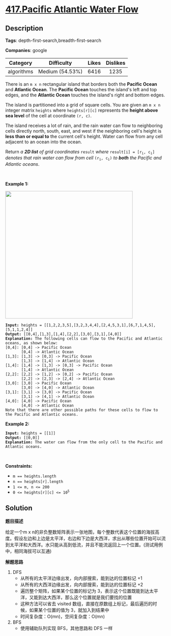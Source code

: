 # [417.Pacific Atlantic Water Flow](https://leetcode.com/problems/pacific-atlantic-water-flow/description/)

## Description

**Tags**: depth-first-search,breadth-first-search

**Companies**: google

|  Category  |   Difficulty    | Likes | Dislikes |
| :--------: | :-------------: | :---: | :------: |
| algorithms | Medium (54.53%) | 6416  |   1235   |

<p>There is an <code>m x n</code> rectangular island that borders both the <strong>Pacific Ocean</strong> and <strong>Atlantic Ocean</strong>. The <strong>Pacific Ocean</strong> touches the island&#39;s left and top edges, and the <strong>Atlantic Ocean</strong> touches the island&#39;s right and bottom edges.</p>
<p>The island is partitioned into a grid of square cells. You are given an <code>m x n</code> integer matrix <code>heights</code> where <code>heights[r][c]</code> represents the <strong>height above sea level</strong> of the cell at coordinate <code>(r, c)</code>.</p>
<p>The island receives a lot of rain, and the rain water can flow to neighboring cells directly north, south, east, and west if the neighboring cell&#39;s height is <strong>less than or equal to</strong> the current cell&#39;s height. Water can flow from any cell adjacent to an ocean into the ocean.</p>
<p>Return <em>a <strong>2D list</strong> of grid coordinates </em><code>result</code><em> where </em><code>result[i] = [r<sub>i</sub>, c<sub>i</sub>]</code><em> denotes that rain water can flow from cell </em><code>(r<sub>i</sub>, c<sub>i</sub>)</code><em> to <strong>both</strong> the Pacific and Atlantic oceans</em>.</p>
<p>&nbsp;</p>
<p><strong class="example">Example 1:</strong></p>
<img alt="" src="https://assets.leetcode.com/uploads/2021/06/08/waterflow-grid.jpg" style="width: 400px; height: 400px;" />
<pre><code><strong>Input:</strong> heights = [[1,2,2,3,5],[3,2,3,4,4],[2,4,5,3,1],[6,7,1,4,5],[5,1,1,2,4]]
<strong>Output:</strong> [[0,4],[1,3],[1,4],[2,2],[3,0],[3,1],[4,0]]
<strong>Explanation:</strong> The following cells can flow to the Pacific and Atlantic oceans, as shown below:
[0,4]: [0,4] -&gt; Pacific Ocean 
&nbsp;      [0,4] -&gt; Atlantic Ocean
[1,3]: [1,3] -&gt; [0,3] -&gt; Pacific Ocean 
&nbsp;      [1,3] -&gt; [1,4] -&gt; Atlantic Ocean
[1,4]: [1,4] -&gt; [1,3] -&gt; [0,3] -&gt; Pacific Ocean 
&nbsp;      [1,4] -&gt; Atlantic Ocean
[2,2]: [2,2] -&gt; [1,2] -&gt; [0,2] -&gt; Pacific Ocean 
&nbsp;      [2,2] -&gt; [2,3] -&gt; [2,4] -&gt; Atlantic Ocean
[3,0]: [3,0] -&gt; Pacific Ocean 
&nbsp;      [3,0] -&gt; [4,0] -&gt; Atlantic Ocean
[3,1]: [3,1] -&gt; [3,0] -&gt; Pacific Ocean 
&nbsp;      [3,1] -&gt; [4,1] -&gt; Atlantic Ocean
[4,0]: [4,0] -&gt; Pacific Ocean 
       [4,0] -&gt; Atlantic Ocean
Note that there are other possible paths for these cells to flow to the Pacific and Atlantic oceans.</code></pre>
<p><strong class="example">Example 2:</strong></p>
<pre><code><strong>Input:</strong> heights = [[1]]
<strong>Output:</strong> [[0,0]]
<strong>Explanation:</strong> The water can flow from the only cell to the Pacific and Atlantic oceans.</code></pre>
<p>&nbsp;</p>
<p><strong>Constraints:</strong></p>
<ul>
  <li><code>m == heights.length</code></li>
  <li><code>n == heights[r].length</code></li>
  <li><code>1 &lt;= m, n &lt;= 200</code></li>
  <li><code>0 &lt;= heights[r][c] &lt;= 10<sup>5</sup></code></li>
</ul>

## Solution

**题目描述**

给定一个m x n的非负整数矩阵表示一张地图，每个整数代表这个位置的海拔高度。假设左边和上边是太平洋，右边和下边是大西洋，求出从哪些位置开始可以流到太平洋和大西洋。水只能从高到低流，并且不能流返回上一个位置。(测试用例中，相同海拔可以互通)

**解题思路**

1. DFS
   - 从所有的太平洋边缘出发，向内部搜索，能到达的位置标记 +1
   - 从所有的大西洋边缘出发，向内部搜索，能到达的位置标记 +2
   - 遍历整个矩阵，如果某个位置的标记为 3，表示这个位置既能到达太平洋，又能到达大西洋，那么这个位置就是我们要找的位置
   - 这种方法可以省去 visited 数组，直接在原数组上标记，最后遍历的时候，如果某个位置的值为 3，就加入到结果中
   - 时间复杂度：O(mn)，空间复杂度：O(mn)
2. BFS
   - 使用辅助队列实现 BFS，其他思路和 DFS 一样
